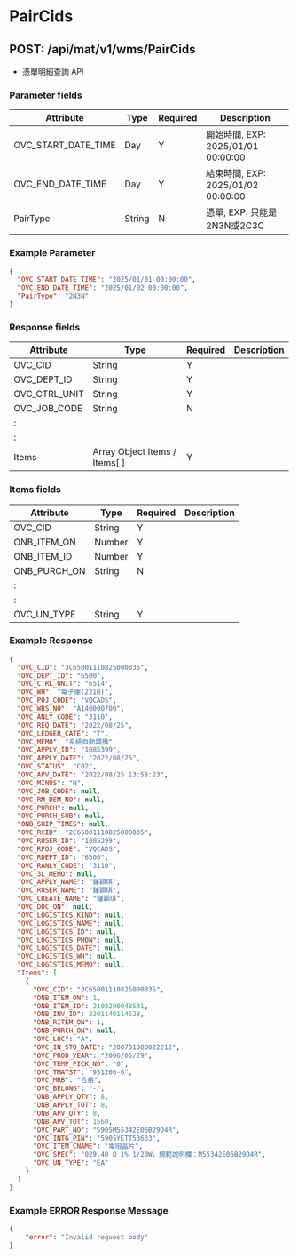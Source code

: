 # PairCids

## POST: /api/mat/v1/wms/PairCids
- 憑單明細查詢 API 

### Parameter fields

|Attribute|Type|Required|Description|
|---|---|---|---|
|OVC_START_DATE_TIME|Day|Y|開始時間, EXP: 2025/01/01 00:00:00|
|OVC_END_DATE_TIME|Day|Y|結束時間, EXP: 2025/01/02 00:00:00|
|PairType|String|N|憑單, EXP: 只能是 2N3N或2C3C|

### Example Parameter
```json
{
  "OVC_START_DATE_TIME": "2025/01/01 00:00:00",
  "OVC_END_DATE_TIME": "2025/01/02 00:00:00",
  "PairType": "2N3N"
}
```

### Response fields

|Attribute|Type|Required|Description|
|---|---|---|---|
|OVC_CID|String|Y||
|OVC_DEPT_ID|String|Y||
|OVC_CTRL_UNIT|String|Y||
|OVC_JOB_CODE|String|N||
|:||||
|:||||
|Items|Array Object Items / Items[ ]|Y||

### Items fields

|Attribute|Type|Required|Description|
|---|---|---|---|
|OVC_CID|String|Y||
|ONB_ITEM_ON|Number|Y||
|ONB_ITEM_ID|Number|Y||
|ONB_PURCH_ON|String|N||
|:||||
|:||||
|OVC_UN_TYPE|String|Y||

### Example Response
```json
{
  "OVC_CID": "3C65001110825000035",
  "OVC_DEPT_ID": "6500",
  "OVC_CTRL_UNIT": "6514",
  "OVC_WH": "電子庫(221B)",
  "OVC_POJ_CODE": "VQCADS",
  "OVC_WBS_NO": "A140000700",
  "OVC_ANLY_CODE": "3110",
  "OVC_REQ_DATE": "2022/08/25",
  "OVC_LEDGER_CATE": "T",
  "OVC_MEMO": "系統自動調撥",
  "OVC_APPLY_ID": "1085399",
  "OVC_APPLY_DATE": "2022/08/25",
  "OVC_STATUS": "C02",
  "OVC_APV_DATE": "2022/08/25 13:58:23",
  "OVC_MINUS": "N",
  "OVC_JOB_CODE": null,
  "OVC_RM_DEM_NO": null,
  "OVC_PURCH": null,
  "OVC_PURCH_SUB": null,
  "ONB_SHIP_TIMES": null,
  "OVC_RCID": "2C65001110825000035",
  "OVC_RUSER_ID": "1085399",
  "OVC_RPOJ_CODE": "VQCADS",
  "OVC_RDEPT_ID": "6500",
  "OVC_RANLY_CODE": "3110",
  "OVC_3L_MEMO": null,
  "OVC_APPLY_NAME": "鍾穎琪",
  "OVC_RUSER_NAME": "鍾穎琪",
  "OVC_CREATE_NAME": "鍾穎琪",
  "OVC_DOC_ON": null,
  "OVC_LOGISTICS_KIND": null,
  "OVC_LOGISTICS_NAME": null,
  "OVC_LOGISTICS_ID": null,
  "OVC_LOGISTICS_PHON": null,
  "OVC_LOGISTICS_DATE": null,
  "OVC_LOGISTICS_WH": null,
  "OVC_LOGISTICS_MEMO": null,
  "Items": [
    {
      "OVC_CID": "3C65001110825000035",
      "ONB_ITEM_ON": 1,
      "ONB_ITEM_ID": 2108290048531,
      "ONB_INV_ID": 2201140114528,
      "ONB_RITEM_ON": 1,
      "ONB_PURCH_ON": null,
      "OVC_LOC": "A",
      "OVC_IN_STO_DATE": "200701080022212",
      "OVC_PROD_YEAR": "2006/05/29",
      "OVC_TEMP_PICK_NO": "0",
      "OVC_TMATST": "951206-6",
      "OVC_MRB": "合格",
      "OVC_BELONG": "-",
      "ONB_APPLY_QTY": 8,
      "ONB_APPLY_TOT": 8,
      "ONB_APV_QTY": 8,
      "ONB_APV_TOT": 1560,
      "OVC_PART_NO": "5905M55342E06B29D4R",
      "OVC_INTG_PIN": "5905YETT53633",
      "OVC_ITEM_CNAME": "電阻晶片",
      "OVC_SPEC": "029.40 Ω 1% 1/20W，規範說明欄：M55342E06B29D4R",
      "OVC_UN_TYPE": "EA"
    }
  ]
}
```
### Example ERROR Response Message
```json
{
    "error": "Invalid request body"
}
```

